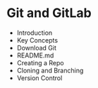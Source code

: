 # Git and GitLab

* Introduction
* Key Concepts
* Download Git
* README.md
* Creating a Repo
* Cloning and Branching
* Version Control



